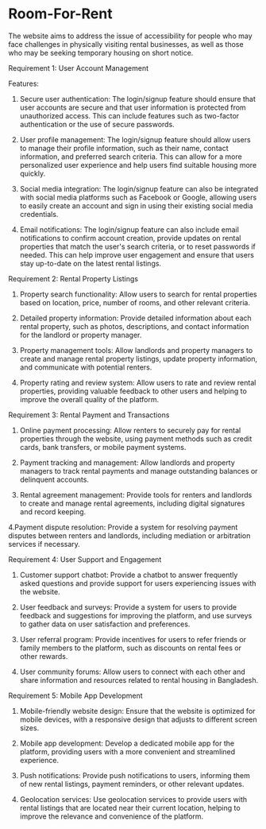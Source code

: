 # Room-For-Rent
The website aims to address the issue of accessibility for people who may face challenges in physically visiting rental businesses, as well as those who may be seeking temporary housing on short notice.


Requirement 1: User Account Management

Features:

1. Secure user authentication: The login/signup feature should ensure that user accounts are secure and that user information is protected from unauthorized access. This can include features such as two-factor authentication or the use of secure passwords.

2. User profile management: The login/signup feature should allow users to manage their profile information, such as their name, contact information, and preferred search criteria. This can allow for a more personalized user experience and help users find suitable housing more quickly.

3. Social media integration: The login/signup feature can also be integrated with social media platforms such as Facebook or Google, allowing users to easily create an account and sign in using their existing social media credentials.

4. Email notifications: The login/signup feature can also include email notifications to confirm account creation, provide updates on rental properties that match the user's search criteria, or to reset passwords if needed. This can help improve user engagement and ensure that users stay up-to-date on the latest rental listings.


Requirement 2: Rental Property Listings

1. Property search functionality: Allow users to search for rental properties based on location, price, number of rooms, and other relevant criteria.

2. Detailed property information: Provide detailed information about each rental property, such as photos, descriptions, and contact information for the landlord or property manager.

3. Property management tools: Allow landlords and property managers to create and manage rental property listings, update property information, and communicate with potential renters.

4. Property rating and review system: Allow users to rate and review rental properties, providing valuable feedback to other users and helping to improve the overall quality of the platform.

Requirement 3: Rental Payment and Transactions

1. Online payment processing: Allow renters to securely pay for rental properties through the website, using payment methods such as credit cards, bank transfers, or mobile payment systems.

2. Payment tracking and management: Allow landlords and property managers to track rental payments and manage outstanding balances or delinquent accounts.

3. Rental agreement management: Provide tools for renters and landlords to create and manage rental agreements, including digital signatures and record keeping.

4.Payment dispute resolution: Provide a system for resolving payment disputes between renters and landlords, including mediation or arbitration services if necessary.


Requirement 4: User Support and Engagement

1. Customer support chatbot: Provide a chatbot to answer frequently asked questions and provide support for users experiencing issues with the website.

2. User feedback and surveys: Provide a system for users to provide feedback and suggestions for improving the platform, and use surveys to gather data on user satisfaction and preferences.

3. User referral program: Provide incentives for users to refer friends or family members to the platform, such as discounts on rental fees or other rewards.

4. User community forums: Allow users to connect with each other and share information and resources related to rental housing in Bangladesh.


Requirement 5: Mobile App Development

1. Mobile-friendly website design: Ensure that the website is optimized for mobile devices, with a responsive design that adjusts to different screen sizes.

2. Mobile app development: Develop a dedicated mobile app for the platform, providing users with a more convenient and streamlined experience.

3. Push notifications: Provide push notifications to users, informing them of new rental listings, payment reminders, or other relevant updates.

4. Geolocation services: Use geolocation services to provide users with rental listings that are located near their current location, helping to improve the relevance and convenience of the platform.

